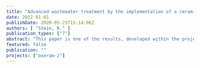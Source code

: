 ```yaml
---
title: "Advanced wastewater treatment by the implementation of a ceramic membrane. Studienarbeit"
date: 2012-01-01
publishDate: 2020-05-25T15:14:06Z
authors: [ "Stein, R." ]
publication_types: ["7"]
abstract: "This paper is one of the results, developed within the project OXERAM II by the Kompetenzzentrum Wasser Berlin. A pilot plant, equipped with a full (microfiltration) Berlin/Ruhleben. During the is operated for advanced wastewater project, different scale monolithic ceramic membrane treatment at WWTP pre-treatments, namely coagulation and the combination of coagulation and ozonation are applied. Multi-filtration trials in dead-end mode and constant flux operation are performed for over 6 months, with varying operational parameters like flux, time of filtration, dosages of coagulant and ozone. Operational behaviour is evaluated through the evolution of trans-membrane pressure via time. Also total and irreversible fouling rates are calculated showing benefits within the combined pre-treatment, regarding membrane fouling and stable operation at high recoveries (98 %). The application of 15 mgO3 · L-1, respectively a specific ozone dosage from 1.0 to 1.4 mgO3 · (mgDOC)-1 leads to a total fouling rate reduction of 75 %. LC-OCD analysis is furthermore used for a more detailed view on changes in DOC, especially biopolymers. Sampling of the pilot plants influent and effluent water is additionally used for the evaluation of treatment efficiency, e.g. disinfection and in particular phosphorous, where emissions are reduced to 20 ± 5 µg P · L-1 in accordance with the European Water Framework Directive (Directive 2000/60/EC)."
featured: false
publication: ""
projects: ["oxeram-2"]
---
```


